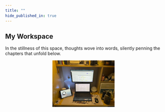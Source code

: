 ```yaml
---
title: ""
hide_published_in: true
---
```

## My Workspace
In the stillness of this space, thoughts wove into words, silently penning the chapters that unfold below.
<div style="text-align:center;">
  <img src="../images/18.jpg" alt="photo" width="200">
</div>
